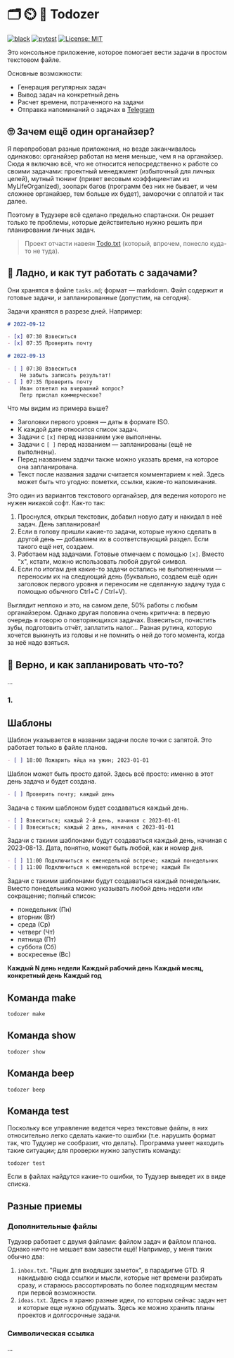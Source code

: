# 🗂️ ⏲️ 📅 Todozer

[![black](https://github.com/vkostyanetsky/Todozer/actions/workflows/black.yml/badge.svg)](https://github.com/vkostyanetsky/Todozer/actions/workflows/black.yml) [![pytest](https://github.com/vkostyanetsky/Todozer/actions/workflows/pytest.yaml/badge.svg)](https://github.com/vkostyanetsky/Todozer/actions/workflows/pytest.yaml) [![License: MIT](https://img.shields.io/badge/License-MIT-yellow.svg)](https://opensource.org/licenses/MIT)

Это консольное приложение, которое помогает вести задачи в простом текстовом файле. 

Основные возможности: 

- Генерация регулярных задач
- Вывод задач на конкретный день
- Расчет времени, потраченного на задачи
- Отправка напоминаний о задачах в [Telegram](https://telegram.org)

## 🙄 Зачем ещё один органайзер?

Я перепробовал разные приложения, но везде заканчивалось одинаково: органайзер работал на меня меньше, чем я на органайзер. Сюда я включаю всё, что не относится непосредственно к работе со своими задачами: проектный менеджмент (избыточный для личных целей), мутный тюнинг (привет весовым коэффициентам из MyLifeOrganized), зоопарк багов (программ без них не бывает, и чем сложнее органайзер, тем больше их будет), заморочки с оплатой и так далее. 

Поэтому в Тудузере всё сделано предельно спартански. Он решает только те проблемы, которые действительно нужно решить при планировании личных задач. 

> Проект отчасти навеян [Todo.txt](http://todotxt.org) (который, впрочем, понесло куда-то не туда). 

## 🤔 Ладно, и как тут работать с задачами?

Они хранятся в файле `tasks.md`; формат — markdown. Файл содержит и готовые задачи, и запланированные (допустим, на сегодня). 

Задачи хранятся в разрезе дней. Например:   

```markdown
# 2022-09-12

- [x] 07:30 Взвеситься
- [x] 07:35 Проверить почту

# 2022-09-13

- [ ] 07:30 Взвеситься
    Не забыть записать результат!
- [ ] 07:35 Проверить почту 
    Иван ответил на вчерашний вопрос?
    Петр прислал коммерческое?  
```

Что мы видим из примера выше?

- Заголовки первого уровня — даты в формате ISO.
- К каждой дате относится список задач. 
- Задачи с `[x]` перед названием уже выполнены.
- Задачи с `[ ]` перед названием — запланированы (ещё не выполнены).
- Перед названием задачи также можно указать время, на которое она запланирована.
- Текст после названия задачи считается комментарием к ней. Здесь может быть что угодно: пометки, ссылки, какие-то напоминания.

Это один из вариантов текстового органайзер, для ведения которого не нужен никакой софт. Как-то так: 

1. Проснулся, открыл текстовик, добавил новую дату и накидал в неё задач. День запланирован!
2. Если в голову пришли какие-то задачи, которые нужно сделать в другой день — добавляем их в соответствующий раздел. Если такого ещё нет, создаем. 
3. Работаем над задачами. Готовые отмечаем с помощью `[x]`. Вместо "x", кстати, можно использовать любой другой символ. 
4. Если по итогам дня какие-то задачи остались не выполненными — переносим их на следующий день (буквально, создаем ещё один заголовок первого уровня и переносим не сделанную задачу туда с помощью обычного Ctrl+C / Ctrl+V).  

Выглядит неплохо и это, на самом деле, 50% работы с любым органайзером. Однако другая половина очень критична: в первую очередь я говорю о повторяющихся задачах. Взвеситься, почистить зубы, подготовить отчёт, заплатить налог... Разная рутина, которую хочется выкинуть из головы и не помнить о ней до того момента, когда за неё надо взяться. 

## 🤔 Верно, и как запланировать что-то?

...






### 1. 

## Шаблоны

Шаблон указывается в названии задачи после точки с запятой. Это работает только в файле планов.  

```markdown
- [ ] 18:00 Пожарить яйца на ужин; 2023-01-01 
```

Шаблон может быть просто датой. Здесь всё просто: именно в этот день задача и будет создана. 

```markdown
- [ ] Проверить почту; каждый день 
```

Задача с таким шаблоном будет создаваться каждый день.

```markdown
- [ ] Взвеситься; каждый 2-й день, начиная с 2023-01-01 
- [ ] Взвеситься; каждый 2 день, начиная с 2023-01-01
```

Задачи с такими шаблонами будут создаваться каждый день, начиная с 2023-08-13. Дата, понятно, может быть любой, как и номер дня. 

```markdown
- [ ] 11:00 Подключиться к еженедельной встрече; каждый понедельник
- [ ] 11:00 Подключиться к еженедельной встрече; каждый Пн
```

Задачи с такими шаблонами будут создаваться каждый понедельник. Вместо понедельника можно указывать любой день недели или сокращение; полный список:

- понедельник (Пн)
- вторник (Вт)
- среда (Ср)
- четверг (Чт)
- пятница (Пт) 
- суббота (Сб)
- воскресенье (Вс)

**Каждый N день недели**
**Каждый рабочий день**
**Каждый месяц, конкретный день**
**Каждый год**

## Команда make

```commandline
todozer make
```

## Команда show 

```commandline
todozer show
```

## Команда beep 

```commandline
todozer beep
```

## Команда test

Поскольку все управление ведется через текстовые файлы, в них относительно легко сделать какие-то ошибки (т.е. нарушить формат так, что Тудузер не сообразит, что делать). Программа умеет находить такие ситуации; для проверки нужно запустить команду: 

```commandline
todozer test
```

Если в файлах найдутся какие-то ошибки, то Тудузер выведет их в виде списка.

## Разные приемы

### Дополнительные файлы

Тудузер работает с двумя файлами: файлом задач и файлом планов. Однако ничто не мешает вам завести ещё! Например, у меня таких обычно два:

1. `inbox.txt`. "Ящик для входящих заметок", в парадигме GTD. Я накидываю сюда ссылки и мысли, которые нет времени разбирать сразу, и стараюсь рассортировать по более подходящим местам при первой возможности.
2. `ideas.txt`. Здесь я храню разные идеи, по которым сейчас задач нет и которые еще нужно обдумать. Здесь же можно хранить планы проектов и долгосрочные задачи. 

### Символическая ссылка

...